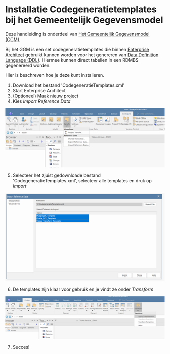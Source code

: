 # Installatie Codegeneratietemplates bij het Gemeentelijk Gegevensmodel

Deze handleiding is onderdeel van [Het Gemeentelijk Gegevensmodel (GGM)](readme.md).

Bij het GGM is een set codegeneratietemplates die binnen [Enterprise Architect](https://sparxsystems.com) gebruikt kunnen worden voor het genereren van [Data Definition Language (DDL)](https://nl.wikipedia.org/wiki/Data_definition_language). Hiermee kunnen direct tabellen in een RDMBS gegenereerd worden.

Hier is beschreven hoe je deze kunt installeren.

1. Download het bestand 'CodegeneratieTemplates.xml'
2. Start Enterprise Architect
3. (Optioneel) Maak nieuw project
4. Kies _Import Reference Data_

![Import Reference Data][importRefData]

5. Selecteer het zjuist gedownloade bestand 'CodegeneratieTemplates.xml', selecteer alle templates en druk op _Import_

![Import Templates][kiesTemplates]

6. De templates zijn klaar voor gebruik en je vindt ze onder _Transform_

![Gebruik Templates][gebruikTemplates]

7. Succes!

[importRefData]: image/ImportRefData.png "Import Referencedata"
[kiesTemplates]: image/KiesTemplates.png "Kies templates"
[gebruikTemplates]: image/GebruikTemplates.png "Gebruik templates"
